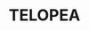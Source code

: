 ---
lastmod: '2025-04-06T06:05:20+00:00'
latitude: -33.797127
layout: suburb
longitude: 151.04218
postcode: '2117'
state: NSW
title: TELOPEA
url: /nsw/telopea/
---